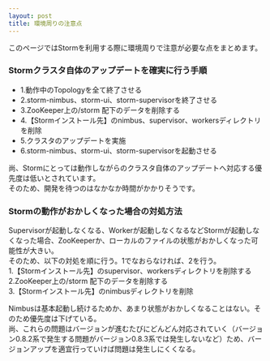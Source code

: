 ```yaml
---
layout: post
title: 環境周りの注意点
---
```


このページではStormを利用する際に環境周りで注意が必要な点をまとめます。

### Stormクラスタ自体のアップデートを確実に行う手順
* 1.動作中のTopologyを全て終了させる
* 2.storm-nimbus、storm-ui、storm-supervisorを終了させる
* 3.ZooKeeper上の/storm 配下のデータを削除する
* 4.【Stormインストール先】のnimbus、supervisor、workersディレクトリを削除
* 5.クラスタのアップデートを実施
* 6.storm-nimbus、storm-ui、storm-supervisorを起動させる

尚、Stormにとっては動作しながらのクラスタ自体のアップデートへ対応する優先度は低いとされています。  
そのため、開発を待つのはなかなか時間がかかりそうです。

### Stormの動作がおかしくなった場合の対処方法
Supervisorが起動しなくなる、Workerが起動しなくなるなどStormが起動しなくなった場合、ZooKeeperか、ローカルのファイルの状態がおかしくなった可能性が大きい。  
そのため、以下の対処を順に行う。1でなおらなければ、2を行う。  
1.【Stormインストール先】のsupervisor、workersディレクトリを削除する  
2.ZooKeeper上の/storm 配下のデータを削除する  
3.【Stormインストール先】のnimbusディレクトリを削除  
  
Nimbusは基本起動し続けるためか、あまり状態がおかしくなることはない。そのため優先度は下げている。  
尚、これらの問題はバージョンが進むたびにどんどん対応されていく（バージョン0.8.2系で発生する問題がバージョン0.8.3系では発生しないなど）ため、バージョンアップを適宜行っていけば問題は発生しにくくなる。

